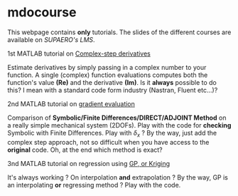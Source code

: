 # mdocourse
This webpage contains **only** tutorials.
The slides of the different courses are available on *SUPAERO's LMS*. 

1st MATLAB tutorial on [Complex-step derivatives](http://htmlpreview.github.io/?https://github.com/jomorlier/mdocourse2018/blob/master/ComplexStep/ComplexStep.html)

Estimate derivatives by simply passing in a complex number to your function.
A single (complex) function evaluations computes both the function's value **(Re)** and the derivative **(Im)**.
Is it **always** possible to do this? I mean with a standard code form industry (Nastran, Fluent etc...)?

2nd MATLAB tutorial on [gradient evaluation](http://htmlpreview.github.io/?https://github.com/jomorlier/mdocourse2018/blob/master/Sensibility/sensitivity_TD.html)

Comparison of **Symbolic/Finite Differences/DIRECT/ADJOINT Method** on a really simple mechanical system (2DOFs).
Play with the code for **checking** Symbolic with Finite Differences. Play with $\delta_x$ ?
By the way, just add the complex step approach, not so difficult when you have access to the **original** code.
Oh, at the end which method is exact? 

3nd MATLAB tutorial on regression using [GP, or Kriging](http://htmlpreview.github.io/?https://github.com/jomorlier/mdocourse2018/blob/master/GP_Tutorial/GP_Tutorial.html)

It's always working ? On interpolation **and** extrapolation ?
By the way, GP is an interpolating **or** regressing method ? Play with the code.
